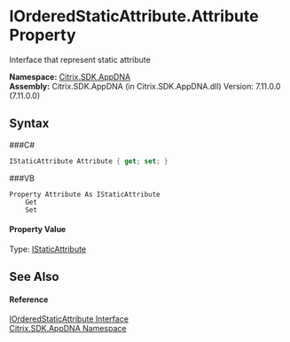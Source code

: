 # IOrderedStaticAttribute.Attribute Property 
 

Interface that represent static attribute

**Namespace:**&nbsp;<a href="N_Citrix_SDK_AppDNA">Citrix.SDK.AppDNA</a><br />**Assembly:**&nbsp;Citrix.SDK.AppDNA (in Citrix.SDK.AppDNA.dll) Version: 7.11.0.0 (7.11.0.0)

## Syntax

###C#
```csharp
IStaticAttribute Attribute { get; set; }
```

###VB
```vbnet
Property Attribute As IStaticAttribute
	Get
	Set
```


#### Property Value
Type: <a href="T_Citrix_SDK_AppDNA_IStaticAttribute">IStaticAttribute</a>

## See Also


#### Reference
<a href="T_Citrix_SDK_AppDNA_IOrderedStaticAttribute">IOrderedStaticAttribute Interface</a><br /><a href="N_Citrix_SDK_AppDNA">Citrix.SDK.AppDNA Namespace</a><br />